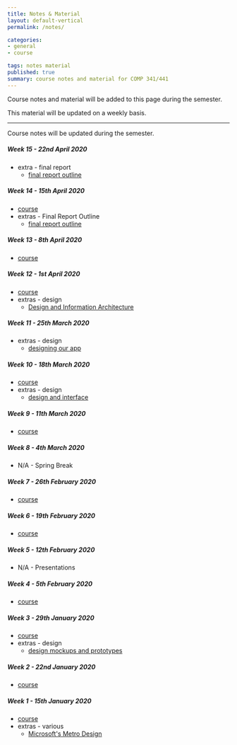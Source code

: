 ```yaml
---
title: Notes & Material
layout: default-vertical
permalink: /notes/

categories:
- general
- course

tags: notes material
published: true
summary: course notes and material for COMP 341/441
---
```


Course notes and material will be added to this page during the semester.

This material will be updated on a weekly basis.

***

Course notes will be updated during the semester.


##### Week 15 - 22nd April 2020
  * extra - final report
    * [final report outline](/assets/docs/extras/comp441-final-report-outline-2020.pdf)

##### Week 14 - 15th April 2020
  * [course](/assets/docs/2020/comp441-week14.pdf)
  * extras - Final Report Outline
    * [final report outline](/assets/docs/extras/comp441-final-report-outline-2020.pdf)

##### Week 13 - 8th April 2020
  * [course](/assets/docs/2020/comp441-week13.pdf)

##### Week 12 - 1st April 2020
  * [course](/assets/docs/2020/comp441-week12.pdf)
  * extras - design
    * [Design and Information Architecture](/assets/docs/extras/design/design-information-architecture.pdf)

##### Week 11 - 25th March 2020
  <!-- * [course](/assets/docs/2020/comp441-week11.pdf) -->
  * extras - design
    * [designing our app](/assets/docs/extras/design/design-our-app.pdf)

##### Week 10 - 18th March 2020
  * [course](/assets/docs/2020/comp441-week10.pdf)
  * extras - design
    * [design and interface](/assets/docs/extras/design/design-interface-intro.pdf)

##### Week 9 - 11th March 2020
  * [course](/assets/docs/2020/comp441-week9.pdf)

##### Week 8 - 4th March 2020

  * N/A - Spring Break

##### Week 7 - 26th February 2020
  * [course](/assets/docs/2020/comp441-week7.pdf)

##### Week 6 - 19th February 2020
  * [course](/assets/docs/2020/comp441-week6.pdf)

##### Week 5 - 12th February 2020
  * N/A - Presentations

##### Week 4 - 5th February 2020
  * [course](/assets/docs/2020/comp441-week4.pdf)

##### Week 3 - 29th January 2020
  * [course](/assets/docs/2020/comp441-week3.pdf)
  * extras - design
    * [design mockups and prototypes](/assets/docs/extras/design-mockups-hci.pdf)

##### Week 2 - 22nd January 2020
  * [course](/assets/docs/2020/comp441-week2.pdf)

##### Week 1 - 15th January 2020
  * [course](/assets/docs/2020/comp441-week1.pdf)
  * extras - various
    * [Microsoft's Metro Design](/assets/docs/extras/Windows_Metro.PDF)